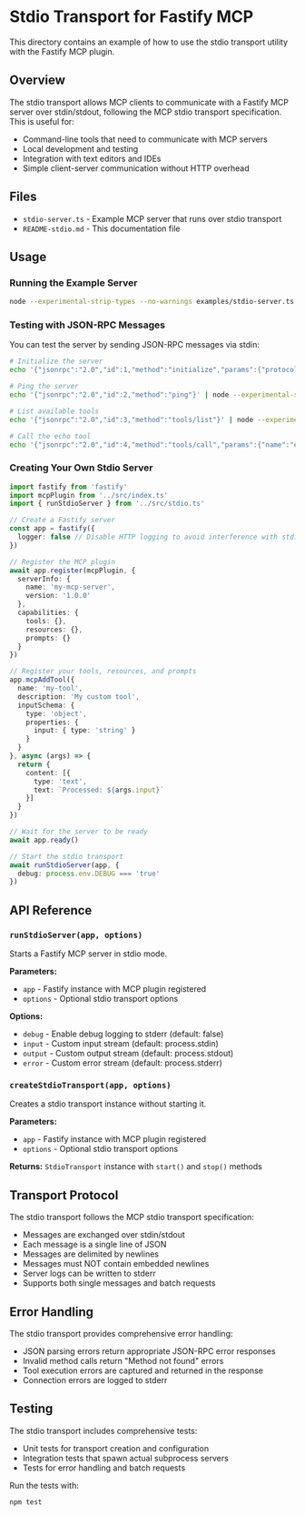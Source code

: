 # Stdio Transport for Fastify MCP

This directory contains an example of how to use the stdio transport utility with the Fastify MCP plugin.

## Overview

The stdio transport allows MCP clients to communicate with a Fastify MCP server over stdin/stdout, following the MCP stdio transport specification. This is useful for:

- Command-line tools that need to communicate with MCP servers
- Local development and testing
- Integration with text editors and IDEs
- Simple client-server communication without HTTP overhead

## Files

- `stdio-server.ts` - Example MCP server that runs over stdio transport
- `README-stdio.md` - This documentation file

## Usage

### Running the Example Server

```bash
node --experimental-strip-types --no-warnings examples/stdio-server.ts
```

### Testing with JSON-RPC Messages

You can test the server by sending JSON-RPC messages via stdin:

```bash
# Initialize the server
echo '{"jsonrpc":"2.0","id":1,"method":"initialize","params":{"protocolVersion":"2025-06-18","capabilities":{},"clientInfo":{"name":"test-client","version":"1.0.0"}}}' | node --experimental-strip-types --no-warnings examples/stdio-server.ts

# Ping the server
echo '{"jsonrpc":"2.0","id":2,"method":"ping"}' | node --experimental-strip-types --no-warnings examples/stdio-server.ts

# List available tools
echo '{"jsonrpc":"2.0","id":3,"method":"tools/list"}' | node --experimental-strip-types --no-warnings examples/stdio-server.ts

# Call the echo tool
echo '{"jsonrpc":"2.0","id":4,"method":"tools/call","params":{"name":"echo","arguments":{"text":"Hello, stdio!"}}}' | node --experimental-strip-types --no-warnings examples/stdio-server.ts
```

### Creating Your Own Stdio Server

```typescript
import fastify from 'fastify'
import mcpPlugin from '../src/index.ts'
import { runStdioServer } from '../src/stdio.ts'

// Create a Fastify server
const app = fastify({
  logger: false // Disable HTTP logging to avoid interference with stdio
})

// Register the MCP plugin
await app.register(mcpPlugin, {
  serverInfo: {
    name: 'my-mcp-server',
    version: '1.0.0'
  },
  capabilities: {
    tools: {},
    resources: {},
    prompts: {}
  }
})

// Register your tools, resources, and prompts
app.mcpAddTool({
  name: 'my-tool',
  description: 'My custom tool',
  inputSchema: {
    type: 'object',
    properties: {
      input: { type: 'string' }
    }
  }
}, async (args) => {
  return {
    content: [{
      type: 'text',
      text: `Processed: ${args.input}`
    }]
  }
})

// Wait for the server to be ready
await app.ready()

// Start the stdio transport
await runStdioServer(app, {
  debug: process.env.DEBUG === 'true'
})
```

## API Reference

### `runStdioServer(app, options)`

Starts a Fastify MCP server in stdio mode.

**Parameters:**
- `app` - Fastify instance with MCP plugin registered
- `options` - Optional stdio transport options

**Options:**
- `debug` - Enable debug logging to stderr (default: false)
- `input` - Custom input stream (default: process.stdin)
- `output` - Custom output stream (default: process.stdout)
- `error` - Custom error stream (default: process.stderr)

### `createStdioTransport(app, options)`

Creates a stdio transport instance without starting it.

**Parameters:**
- `app` - Fastify instance with MCP plugin registered
- `options` - Optional stdio transport options

**Returns:** `StdioTransport` instance with `start()` and `stop()` methods

## Transport Protocol

The stdio transport follows the MCP stdio transport specification:

- Messages are exchanged over stdin/stdout
- Each message is a single line of JSON
- Messages are delimited by newlines
- Messages must NOT contain embedded newlines
- Server logs can be written to stderr
- Supports both single messages and batch requests

## Error Handling

The stdio transport provides comprehensive error handling:

- JSON parsing errors return appropriate JSON-RPC error responses
- Invalid method calls return "Method not found" errors
- Tool execution errors are captured and returned in the response
- Connection errors are logged to stderr

## Testing

The stdio transport includes comprehensive tests:

- Unit tests for transport creation and configuration
- Integration tests that spawn actual subprocess servers
- Tests for error handling and batch requests

Run the tests with:

```bash
npm test
```